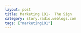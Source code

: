 ```yaml
---
layout: post
title: Marketing 101-  The Sign
category: story.radio.weblogs.com
tags: ["marketing101"]
---
```

<head>
<meta http-equiv="Content-Type" content="text/html; charset=UTF-8">
    <meta http-equiv="Expires" content="Mon, 01 Jan 1990 01:00:00 GMT">
    <title>Marketing 101: The Sign</title>
    <style type="text/css">
      body {
        margin-top: 0px;
        margin-left: 0px;
        margin-right: 0px;
        margin-bottom: 0px;
        }

      body, td, p {
        font-family: verdana, sans-serif;
        font-size: 90%;
        }

      h2 { 
        font-family: Verdana, Arial, Helvetica, sans-serif; font-size: 24px; font-weight: bold
        }
      .header {
        font-family: Verdana, Arial, Helvetica, sans-serif; font-size: 40px; font-weight: bold
        }
      .realsmall {
        font-family: Verdana, Arial, Helvetica, sans-serif; font-size: 9px;
        }
      .small {
        font-family: Verdana, Arial, Helvetica, sans-serif; font-size: 10px;
        }
      </style>
    </head>

| 

 |

| ![](http://radio.weblogs.com/0103807/images/trans60x60.gif)  
 | Last updated: 9/11/2002; 6:40:30 AM  
 | ![](http://radio.weblogs.com/0103807/images/trans60x60.gif) |

| ![](http://radio.weblogs.com/0103807/images/trans60x1.gif)  
 | 

<font size="+3"><b><a href="http://radio.weblogs.com/0103807/" style="color:black; text-decoration:none">The FuzzyBlog!</a></b></font>  
_Marketing 101. Consulting 101. PHP Consulting. Random geeky stuff. I Blog Therefore I Am._

<font size="+1"><b>Marketing 101: The Sign</b></font>

**Never Give Up! Never Surrender!**

Tim Allen in Galaxy Quest  

**Note:** Any high tech business is really a small business with a sophisticated set of goals and exit strategy. As such, the concerns of a small business, even trivial concerns, such as signage are relevant. Hence this essay.

Just before I left on my last trip to speak at Scoble's Web Builder 2002 conference, I took the time out to get my hair cut. As I always do before any type of public appearance. Anyway, I've been getting my hair cut by the same person since 1998 and you'd think that I wouldn't have a problem finding her salon, would you? And, while I do fall into that category of "directionally challenged" indviduals, I am NOT that bad. There's an easy explanation for this -- the salon, London Hair Design in Swampscott, Massachusetts, has close to 0 external signage and a landlord that prevents them from adding signage.

All they have is a sign on the glass of their window -- but not on the building or awning itself. And, when you drive by, looking for a place to park, your eye scans first across the top of the row of buildings looking for a sign. Now, when that fails, you look down at the awning itself for a sign. And, only when that fails, do you look at the glass for the sign -- but it's shaded by the awning and always hard to read.

Now when I asked Debbie, the person who's been cutting my hair since '98, about this, she responded that the owner of the building wouldmn't let her put a sign up on the building. Here were my 7 suggestions for signage:

1. If you can't put a sign on the building itself, why not get an awning with a sign stenciled on it?
2. If you can't put up a new awning then why not get a sign maker to make up a vinyl / canvas / nylon banner sign that can be tied onto the awning.
3. If you can't use an awning tie on sign, why not get a "sandwich board" style sign that can be placed on the sidewalk in front of the business?
4. If you can't use a sidewalk sign then get a sign for the roof of your car made up and park it on street in front of the salon (think of a taxi cab style sign)?
5. If you can't use a sign on top of the car then why not get a sign stenciled on the side of your car and park in front of the salon?
6. If you can't use a sign stenciled on your car then why not get a magnetic sign made up that can be placed on the side of your car when you part in front of the salon?
7. If you can't put any signage on a car (perhaps local zoning restrictions) then why not get a DISTINCTIVE car and always, always, always park it in front of the salon? Even though the car has nothing to do with the business, over time your customers will learn that "London Hair Design" equals "that wacky car" parked in front. While this won't help with new customers, for this type of business repeat customers are actually probably more important.

The subtitle to this article is "Never Give Up! Never Surrender" -- and there's a reason for this. For any problem there is **almost always** a solution. In this case the problem wasn't the lack of a sign -- the problem was a recalcitrant landlord who hampered the business. Now while the best way to solve this problem is just to avoid it in the first place, by getting a signage clause in your lease, you may not be able to do that. In this case then get creative, don't surrender and you can find a solution.

<script src="http://radiocomments.userland.com/comments?u=103807&amp;c=counts" type="text/javascript"></script>[comment&nbsp;[<script type="text/javascript" language="JavaScript">commentCounter ("stories/2002/09/11/marketing101TheSign")</script>]](http://radiocomments.userland.com/comments?u=103807&p=stories%2F2002%2F09%2F11%2Fmarketing101TheSign&link=http%3A%2F%2Fradio.weblogs.com%2F0103807%2Fstories%2F2002%2F09%2F11%2Fmarketing101TheSign.html "Click here to comment on this page.")

<script language="JavaScript" type="text/javascript"><!--
	var imageUrl = "http://radio.xmlstoragesystem.com/weblogStats/count.gif";
	var imageTag = "<img src=\"" + imageUrl + "?group=radio1&usernum=103807&referer=" + escape (document.referrer) + "\" height=\"1\" width=\"1\">";
	document.write (imageTag);
	//--></script>

 | ![](http://radio.weblogs.com/0103807/images/trans60x1.gif)  
 |
| ![](http://radio.weblogs.com/0103807/images/trans60x60.gif)  
 | Copyright 2002 © The FuzzyStuff  
 | ![](http://radio.weblogs.com/0103807/images/trans60x60.gif)  
 |

